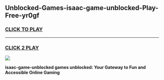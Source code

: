 
## Unblocked-Games-isaac-game-unblocked-Play-Free-yr0gf
<h3>
<a href="https://premium76.site?title=isaac-game-unblocked&ref=24M">CLICK TO PLAY</a></h3>
<hr>

<h3>
<a href="https://premium76.site?title=isaac-game-unblocked&ref=24M">CLICK 2 PLAY</a>
  
</h3>

<a href="https://premium76.site?title=isaac-game-unblocked&ref=24M"><img src="https://clearcache.store/games.png"></a>


**isaac-game-unblocked games unblocked: Your Gateway to Fun and Accessible Online Gaming**
